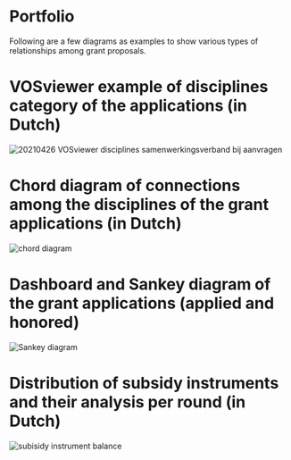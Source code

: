 # Portfolio
Following are a few diagrams as examples to show various types of relationships among grant proposals.

# VOSviewer example of disciplines category of the applications (in Dutch)
![20210426 VOSviewer disciplines samenwerkingsverband bij aanvragen](https://user-images.githubusercontent.com/61758268/198875575-b57f402c-c45c-42eb-93fe-507fe64035ac.png)



# Chord diagram of connections among the disciplines of the grant applications (in Dutch)
![chord diagram](https://user-images.githubusercontent.com/61758268/198875606-f54b2983-cc63-409c-aa22-df45feb66e73.jpg)



# Dashboard and Sankey diagram of the grant applications (applied and honored)
![Sankey diagram](https://user-images.githubusercontent.com/61758268/198875623-ec9661d4-1e54-4df5-ba7a-e81f4da1d8fa.jpg)



# Distribution of subsidy instruments and their analysis per round (in Dutch)
![subisidy instrument balance](https://user-images.githubusercontent.com/61758268/198875638-082bc955-b533-42cf-9c58-f36dfa647719.jpg)



